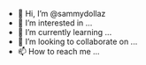 - 👋 Hi, I’m @sammydollaz
- 👀 I’m interested in ...
- 🌱 I’m currently learning ...
- 💞️ I’m looking to collaborate on ...
- 📫 How to reach me ...

<!---
sammydollaz/sammydollaz is a ✨ special ✨ repository because its `README.md` (this file) appears on your GitHub profile.
You can click the Preview link to take a look at your changes.
--->
